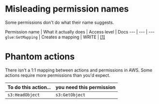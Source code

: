 # Misleading permission names

Some permissions don't do what their name suggests.

Permission name | What it actually does | Access level | Docs
--- | --- | ---
`glue:GetMapping` | Creates a mapping | WRITE | [[1]](https://docs.aws.amazon.com/en_us/IAM/latest/UserGuide/list_awsglue.html)

# Phantom actions

There isn't a 1:1 mapping between actions and permissions in AWS. Some actions require more permissions than you'd expect.

To do this action... | you need this permission
--- | ---
`s3:HeadObject` | `s3:GetObject`
